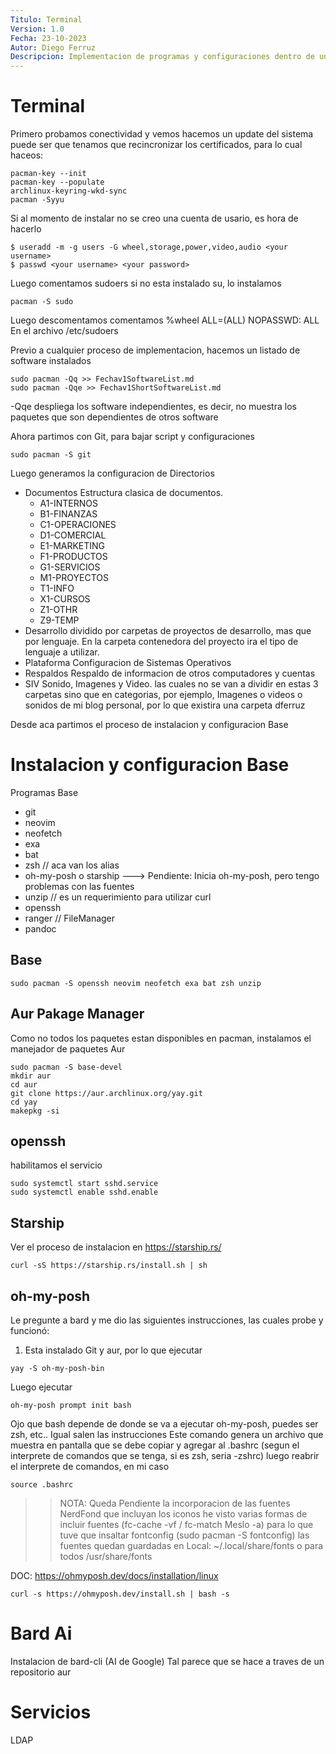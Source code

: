 ```yaml
---
Titulo: Terminal
Version: 1.0
Fecha: 23-10-2023
Autor: Diego Ferruz
Descripcion: Implementacion de programas y configuraciones dentro de un terminal
---
```

<!-- Comentarios internos aca -->
# Terminal
Primero probamos conectividad y vemos hacemos un update del sistema
puede ser que tenamos que recincronizar los certificados, para lo cual haceos:  
```
pacman-key --init
pacman-key --populate
archlinux-keyring-wkd-sync
pacman -Syyu
```
Si al momento de instalar no se creo una cuenta de usario, es hora de hacerlo
```
$ useradd -m -g users -G wheel,storage,power,video,audio <your username>
$ passwd <your username> <your password>
```
Luego comentamos sudoers
si no esta instalado su, lo instalamos
```
pacman -S sudo
```
Luego descomentamos comentamos
%wheel ALL=(ALL) NOPASSWD: ALL  
En el archivo /etc/sudoers

Previo a cualquier proceso de implementacion, hacemos un listado de software instalados
```
sudo pacman -Qq >> Fechav1SoftwareList.md
sudo pacman -Qqe >> Fechav1ShortSoftwareList.md
```
-Qqe despliega los software independientes, es decir, no muestra los paquetes que son dependientes de otros software

Ahora partimos con Git, para bajar script y configuraciones
```
sudo pacman -S git
```
Luego generamos la configuracion de Directorios
- Documentos
  Estructura clasica de documentos.
  - A1-INTERNOS
  - B1-FINANZAS
  - C1-OPERACIONES
  - D1-COMERCIAL
  - E1-MARKETING
  - F1-PRODUCTOS
  - G1-SERVICIOS
  - M1-PROYECTOS
  - T1-INFO
  - X1-CURSOS
  - Z1-OTHR
  - Z9-TEMP
- Desarrollo
  dividido por carpetas de proyectos de desarrollo, mas que por lenguaje. En la carpeta contenedora del proyecto ira el tipo de lenguaje a utilizar.
- Plataforma
  Configuracion de Sistemas Operativos
- Respaldos
  Respaldo de informacion de otros computadores y cuentas
- SIV
  Sonido, Imagenes y Video.
  las cuales no se van a dividir en estas 3 carpetas sino que en categorias, por ejemplo, Imagenes o videos o sonidos de mi blog personal, por lo que existira una carpeta dferruz

Desde aca partimos el proceso de instalacion y configuracion Base
# Instalacion y configuracion Base
Programas Base
- git
- neovim
- neofetch
- exa
- bat
- zsh // aca van los alias
- oh-my-posh o starship ---> Pendiente: Inicia oh-my-posh, pero tengo problemas con las fuentes
- unzip // es un requerimiento para utilizar curl  
- openssh
- ranger // FileManager
- pandoc

## Base  
```
sudo pacman -S openssh neovim neofetch exa bat zsh unzip
```
## Aur Pakage Manager
Como no todos los paquetes estan disponibles en pacman, instalamos el manejador de paquetes Aur
```
sudo pacman -S base-devel
mkdir aur
cd aur
git clone https://aur.archlinux.org/yay.git
cd yay
makepkg -si
```

## openssh
habilitamos el servicio
```
sudo systemctl start sshd.service
sudo systemctl enable sshd.enable
```

## Starship
Ver el proceso de instalacion en https://starship.rs/
```
curl -sS https://starship.rs/install.sh | sh
```

## oh-my-posh
Le pregunte a bard y me dio las siguientes instrucciones, las cuales probe y funcionó:
1. Esta instalado Git y aur, por lo que ejecutar
```
yay -S oh-my-posh-bin
```
Luego ejecutar
```
oh-my-posh prompt init bash
```
Ojo que bash depende de donde se va a ejecutar oh-my-posh, puedes ser zsh, etc.. Igual salen las instrucciones
Este comando genera un archivo que muestra en pantalla que se debe copiar y agregar al .bashrc (segun el interprete de comandos que se tenga, si es zsh, seria -zshrc)
luego reabrir el interprete de comandos, en mi caso
```
source .bashrc
```

>> NOTA: Queda Pendiente la incorporacion de las fuentes NerdFond que incluyan los iconos
>> he visto varias formas de incluir fuentes (fc-cache -vf / fc-match Meslo -a) para lo que tuve que insaltar fontconfig (sudo pacman -S fontconfig)
>> las fuentes quedan guardadas en Local: ~/.local/share/fonts o para todos /usr/share/fonts

DOC: https://ohmyposh.dev/docs/installation/linux  
```
curl -s https://ohmyposh.dev/install.sh | bash -s
```
# Bard Ai 
Instalacion de bard-cli (AI de Google)
Tal parece que se hace a traves de un repositorio aur

# Servicios
LDAP


